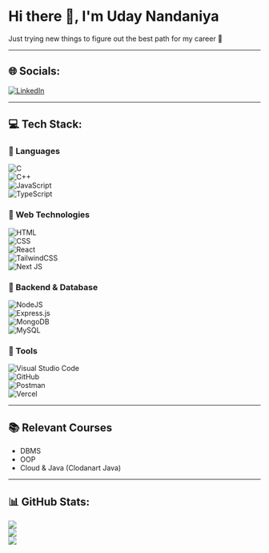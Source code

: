 # Hi there 👋, I'm Uday Nandaniya  

Just trying new things to figure out the best path for my career 🚀  

---

## 🌐 Socials:
[![LinkedIn](https://img.shields.io/badge/LinkedIn-%230077B5.svg?logo=linkedin&logoColor=white)](https://www.linkedin.com/in/uday-nandaniya-)

---

## 💻 Tech Stack:

### 🔹 Languages  
![C](https://img.shields.io/badge/c-%2300599C.svg?logo=c&logoColor=white)  
![C++](https://img.shields.io/badge/c++-%2300599C.svg?logo=c%2B%2B&logoColor=white)  
![JavaScript](https://img.shields.io/badge/javascript-%23323330.svg?logo=javascript&logoColor=%23F7DF1E)  
![TypeScript](https://img.shields.io/badge/typescript-%23007ACC.svg?logo=typescript&logoColor=white)  

### 🔹 Web Technologies  
![HTML](https://img.shields.io/badge/html-%23E34F26.svg?logo=html5&logoColor=white)  
![CSS](https://img.shields.io/badge/css-%231572B6.svg?logo=css3&logoColor=white)  
![React](https://img.shields.io/badge/react-%2320232a.svg?logo=react&logoColor=%2361DAFB)  
![TailwindCSS](https://img.shields.io/badge/tailwindcss-%2338B2AC.svg?logo=tailwind-css&logoColor=white)  
![Next JS](https://img.shields.io/badge/Next-black?logo=next.js&logoColor=white)  

### 🔹 Backend & Database  
![NodeJS](https://img.shields.io/badge/node.js-6DA55F?logo=node.js&logoColor=white)  
![Express.js](https://img.shields.io/badge/express.js-%23404d59.svg?logo=express&logoColor=%2361DAFB)  
![MongoDB](https://img.shields.io/badge/MongoDB-%234ea94b.svg?logo=mongodb&logoColor=white)  
![MySQL](https://img.shields.io/badge/mysql-%2300f.svg?logo=mysql&logoColor=white)  

### 🔹 Tools  
![Visual Studio Code](https://img.shields.io/badge/Visual%20Studio%20Code-0078d7.svg?logo=visual-studio-code&logoColor=white)  
![GitHub](https://img.shields.io/badge/github-%23121011.svg?logo=github&logoColor=white)  
![Postman](https://img.shields.io/badge/Postman-FF6C37?logo=postman&logoColor=white)  
![Vercel](https://img.shields.io/badge/vercel-%23000000.svg?logo=vercel&logoColor=white)  

---

## 📚 Relevant Courses
- DBMS  
- OOP  
- Cloud & Java (Clodanart Java)  

---

## 📊 GitHub Stats:
![](https://github-readme-stats.vercel.app/api?username=YourUserName&show_icons=true&theme=tokyonight)  
![](https://github-readme-streak-stats.herokuapp.com/?user=YourUserName&theme=tokyonight)  
![](https://github-readme-stats.vercel.app/api/top-langs/?username=YourUserName&layout=compact&theme=tokyonight)  
